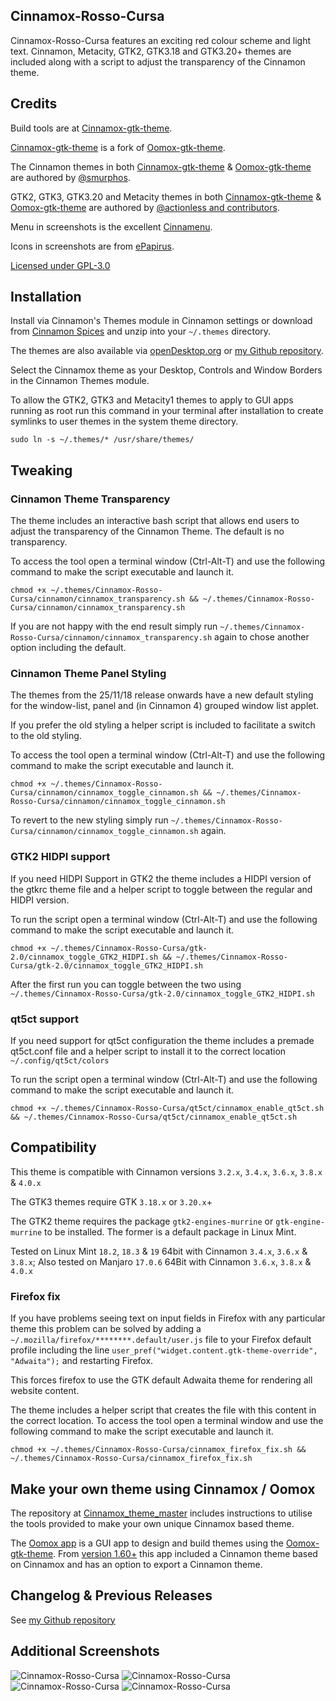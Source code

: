 ## Cinnamox-Rosso-Cursa

Cinnamox-Rosso-Cursa features an exciting red colour scheme and light text. Cinnamon, Metacity, GTK2, GTK3.18 and GTK3.20+ themes are included along with a script to adjust the transparency of the Cinnamon theme.

## Credits

Build tools are at [Cinnamox-gtk-theme](https://github.com/smurphos/cinnamox-gtk-theme).

[Cinnamox-gtk-theme](https://github.com/smurphos/cinnamox-gtk-theme) is a fork of [Oomox-gtk-theme](https://github.com/themix-project/oomox-gtk-theme).

The Cinnamon themes in both [Cinnamox-gtk-theme](https://github.com/smurphos/cinnamox-gtk-theme) & [Oomox-gtk-theme](https://github.com/themix-project/oomox-gtk-theme) are authored by [@smurphos](https://github.com/smurphos).

GTK2, GTK3, GTK3.20 and Metacity themes in both [Cinnamox-gtk-theme](https://github.com/smurphos/cinnamox-gtk-theme) & [Oomox-gtk-theme](https://github.com/themix-project/oomox-gtk-theme) are authored by [@actionless and contributors](https://github.com/themix-project/oomox-gtk-theme/graphs/contributors).

Menu in screenshots is the excellent [Cinnamenu](https://cinnamon-spices.linuxmint.com/applets/view/282).

Icons in screenshots are from [ePapirus](https://github.com/PapirusDevelopmentTeam/papirus-icon-theme/tree/master/ePapirus).

[Licensed under GPL-3.0](https://github.com/smurphos/cinnamox-gtk-theme/blob/master/LICENSE)

## Installation

Install via Cinnamon's Themes module in Cinnamon settings or download from [Cinnamon Spices](https://cinnamon-spices.linuxmint.com/themes) and unzip into your `~/.themes` directory.

The themes are also available via [openDesktop.org](https://www.opendesktop.org/member/491875/) or [my Github repository](https://github.com/smurphos/cinnamox_themes/releases).

Select the Cinnamox theme as your Desktop, Controls and Window Borders in the Cinnamon Themes module.

To allow the GTK2, GTK3 and Metacity1 themes to apply to GUI apps running as root run this command in your terminal after installation to create symlinks to user themes in the system theme directory.

`sudo ln -s ~/.themes/* /usr/share/themes/`

## Tweaking

### Cinnamon Theme Transparency

The theme includes an interactive bash script that allows end users to adjust the transparency of the Cinnamon Theme. The default is no transparency.

To access the tool open a terminal window (Ctrl-Alt-T) and use the following command to make the script executable and launch it. 

`chmod +x ~/.themes/Cinnamox-Rosso-Cursa/cinnamon/cinnamox_transparency.sh && ~/.themes/Cinnamox-Rosso-Cursa/cinnamon/cinnamox_transparency.sh`

If you are not happy with the end result simply run `~/.themes/Cinnamox-Rosso-Cursa/cinnamon/cinnamox_transparency.sh` again to chose another option including the default.

### Cinnamon Theme Panel Styling

The themes from the 25/11/18 release onwards have a new default styling for the window-list, panel and (in Cinnamon 4) grouped window list applet.

If you prefer the old styling a helper script is included to facilitate a switch to the old styling.

To access the tool open a terminal window (Ctrl-Alt-T) and use the following command to make the script executable and launch it. 

`chmod +x ~/.themes/Cinnamox-Rosso-Cursa/cinnamon/cinnamox_toggle_cinnamon.sh && ~/.themes/Cinnamox-Rosso-Cursa/cinnamon/cinnamox_toggle_cinnamon.sh`

To revert to the new styling simply run `~/.themes/Cinnamox-Rosso-Cursa/cinnamon/cinnamox_toggle_cinnamon.sh` again.

### GTK2 HIDPI support

If you need HIDPI Support in GTK2 the theme includes a HIDPI version of the gtkrc theme file and a helper script to toggle between the regular and HIDPI version.

To run the script open a terminal window (Ctrl-Alt-T) and use the following command to make the script executable and launch it. 

`chmod +x ~/.themes/Cinnamox-Rosso-Cursa/gtk-2.0/cinnamox_toggle_GTK2_HIDPI.sh && ~/.themes/Cinnamox-Rosso-Cursa/gtk-2.0/cinnamox_toggle_GTK2_HIDPI.sh`

After the first run you can toggle between the two using `~/.themes/Cinnamox-Rosso-Cursa/gtk-2.0/cinnamox_toggle_GTK2_HIDPI.sh`

### qt5ct support

If you need support for qt5ct configuration the theme includes a premade qt5ct.conf file and a helper script to install it to the correct location `~/.config/qt5ct/colors`

To run the script open a terminal window (Ctrl-Alt-T) and use the following command to make the script executable and launch it. 

`chmod +x ~/.themes/Cinnamox-Rosso-Cursa/qt5ct/cinnamox_enable_qt5ct.sh && ~/.themes/Cinnamox-Rosso-Cursa/qt5ct/cinnamox_enable_qt5ct.sh`

## Compatibility

This theme is compatible with Cinnamon versions `3.2.x`, `3.4.x`, `3.6.x`, `3.8.x` & `4.0.x`

The GTK3 themes require GTK `3.18.x` or `3.20.x`+

The GTK2 theme requires the package `gtk2-engines-murrine` or `gtk-engine-murrine` to be installed. The former is a default package in Linux Mint.

Tested on Linux Mint `18.2`, `18.3` & `19` 64bit with Cinnamon `3.4.x`, `3.6.x` & `3.8.x`; Also tested on Manjaro `17.0.6` 64Bit with Cinnamon `3.6.x`, `3.8.x` & `4.0.x`

### Firefox fix

If you have problems seeing text on input fields in Firefox with any particular theme this problem can be solved by adding a `~/.mozilla/firefox/********.default/user.js` file to your Firefox default profile including the line `user_pref("widget.content.gtk-theme-override", "Adwaita");` and restarting Firefox.

This forces firefox to use the GTK default Adwaita theme for rendering all website content.

The theme includes a helper script that creates the file with this content in the correct location. To access the tool open a terminal window and use the following command to make the script executable and launch it.

`chmod +x ~/.themes/Cinnamox-Rosso-Cursa/cinnamox_firefox_fix.sh && ~/.themes/Cinnamox-Rosso-Cursa/cinnamox_firefox_fix.sh`

## Make your own theme using Cinnamox / Oomox

The repository at [Cinnamox_theme_master](https://github.com/smurphos/cinnamox_theme_master) includes instructions to utilise the tools provided to make your own unique Cinnamox based theme.

The [Oomox app](https://github.com/themix-project/oomox) is a GUI app to design and build themes using the [Oomox-gtk-theme](https://github.com/themix-project/oomox-gtk-theme). From [version 1.60+](https://github.com/themix-project/oomox/releases) this app included a Cinnamon theme based on Cinnamox and has an option to export a Cinnamon theme. 

## Changelog & Previous Releases

See [my Github repository](https://github.com/smurphos/cinnamox_themes/releases)

## Additional Screenshots

![Cinnamox-Rosso-Cursa](https://github.com/smurphos/cinnamox_themes/raw/master/Screenshots/Rosso-Cursa-menu.png "Cinnamox-Rosso-Cursa")
![Cinnamox-Rosso-Cursa](https://github.com/smurphos/cinnamox_themes/raw/master/Screenshots/Rosso-Cursa-calendar.png "Cinnamox-Rosso-Cursa")
![Cinnamox-Rosso-Cursa](https://github.com/smurphos/cinnamox_themes/raw/master/Screenshots/Rosso-Cursa-GTK.png  "Cinnamox-Rosso-Cursa")
![Cinnamox-Rosso-Cursa](https://github.com/smurphos/cinnamox_themes/raw/master/Screenshots/Rosso-Cursa-trans.png  "Cinnamox-Rosso-Cursa")

